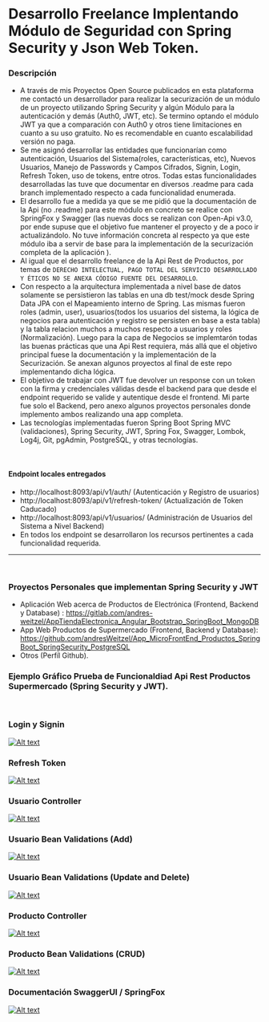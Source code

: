 # Desarrollo Freelance Implentando Módulo de Seguridad con Spring Security y Json Web Token.

### Descripción
* A través de mis Proyectos Open Source publicados en esta plataforma me contactó un desarrollador para realizar la securización de un módulo de un proyecto utilizando Spring Security y algún Módulo para la autenticación y demás (Auth0, JWT, etc). Se termino optando el módulo JWT ya que a comparación con Auth0 y otros tiene limitaciones en cuanto a su uso gratuito. No es recomendable en cuanto escalabilidad versión no paga.
* Se me asignó desarrollar las entidades que funcionarían como autenticación, Usuarios del Sistema(roles, características, etc), Nuevos Usuarios, Manejo de Passwords y Campos Cifrados, Signin, Login, Refresh Token, uso de tokens, entre otros. Todas estas funcionalidades desarrolladas las tuve que documentar en diversos .readme para cada branch implementado respecto a cada funcionalidad enumerada.
* El desarrollo fue a medida ya que se me pidió que la documentación de la Api (no .readme) para este módulo en concreto se realice con SpringFox y Swagger (las nuevas docs se realizan con Open-Api v3.0, por ende supuse que el objetivo fue mantener el proyecto y de a poco ir actualizándolo. No tuve información concreta al respecto ya que este módulo iba a servir de base para la implementación de la securización completa de la aplicación ).
* Al igual que el desarrollo freelance de la Api Rest de Productos, por temas de `DERECHO INTELECTUAL, PAGO TOTAL DEL SERVICIO DESARROLLADO Y ÉTICOS NO SE ANEXA CÓDIGO FUENTE DEL DESARROLLO`.
* Con respecto a la arquitectura implementada a nivel base de datos solamente se persistieron las tablas en una db test/mock desde Spring Data JPA con el Mapeamiento interno de Spring. Las mismas fueron roles (admin, user), usuarios(todos los usuarios del sistema, la lógica de negocios para autenticación y registro se persisten en base a esta tabla) y la tabla relacion muchos a muchos respecto a usuarios y roles (Normalización). Luego para la capa de Negocios se implemtarón todas las buenas prácticas que una Api Rest requiera, más allá que el objetivo principal fuese la documentación y la implementación de la Securización. Se anexan algunos proyectos al final de este repo implementando dicha lógica.
* El objetivo de trabajar con JWT fue devolver un response con un token con la firma y credenciales válidas desde el backend para que desde el endpoint requerido se valide y autentique desde el frontend. Mi parte fue solo el Backend, pero anexo algunos proyectos personales donde implemento ambos realizando una app completa.
* Las tecnologías implementadas fueron Spring Boot Spring MVC (validaciones), Spring Security, JWT, Spring Fox, Swagger, Lombok, Log4j, Git, pgAdmin, PostgreSQL, y otras tecnologías.

</br>

#### Endpoint locales entregados
* http://localhost:8093/api/v1/auth/ (Autenticación y Registro de usuarios)
* http://localhost:8093/api/v1/refresh-token/ (Actualización de Token Caducado)
* http://localhost:8093/api/v1/usuarios/ (Administración de Usuarios del Sistema a Nivel Backend)
* En todos los endpoint se desarrollaron los recursos pertinentes a cada funcionalidad requerida.

<hr>

</br>

### Proyectos Personales que implementan Spring Security y JWT
* Aplicación Web acerca de Productos de Electrónica (Frontend, Backend y Database) : https://gitlab.com/andres-weitzel/AppTiendaElectronica_Angular_Bootstrap_SpringBoot_MongoDB
* App Web Productos de Supermercado (Frontend, Backend y Database): https://github.com/andresWeitzel/App_MicroFrontEnd_Productos_SpringBoot_SpringSecurity_PostgreSQL
* Otros (Perfíl Github).



### Ejemplo Gráfico Prueba de Funcionaldiad Api Rest Productos Supermercado (Spring Security y JWT).

</br>


### Login y Signin 
[![Alt text](https://github.com/andresWeitzel/ApiRest_MicroFrontEnd_ProductosSupermercado/blob/master/doc/miniaturasYt/loginSignin.png)](https://www.youtube.com/watch?v=vxmJAXwahNk&list=PLCl11UFjHurBM42b3iBbQ7iilddzG4t_L&index=2) 

### Refresh Token
[![Alt text](https://github.com/andresWeitzel/ApiRest_MicroFrontEnd_ProductosSupermercado/blob/master/doc/miniaturasYt/refreshToken.png)](https://www.youtube.com/watch?v=P_iGkoIgXFM&list=PLCl11UFjHurBM42b3iBbQ7iilddzG4t_L&index=3) 

### Usuario Controller
[![Alt text](https://github.com/andresWeitzel/ApiRest_MicroFrontEnd_ProductosSupermercado/blob/master/doc/miniaturasYt/usuarioController.png)](https://www.youtube.com/watch?v=eG7dirCPflU&list=PLCl11UFjHurBM42b3iBbQ7iilddzG4t_L&index=3) 


### Usuario Bean Validations (Add)
[![Alt text](https://github.com/andresWeitzel/ApiRest_MicroFrontEnd_ProductosSupermercado/blob/master/doc/miniaturasYt/beanUsuariosValidat01.png)](https://www.youtube.com/watch?v=U-6sD-k4_lg&list=PLCl11UFjHurBM42b3iBbQ7iilddzG4t_L&index=4) 


### Usuario Bean Validations (Update and Delete)
[![Alt text](https://github.com/andresWeitzel/ApiRest_MicroFrontEnd_ProductosSupermercado/blob/master/doc/miniaturasYt/beanUsuariosValidat02.png.png)](https://www.youtube.com/watch?v=o8vOd0dERFI&list=PLCl11UFjHurBM42b3iBbQ7iilddzG4t_L&index=5) 


### Producto Controller
[![Alt text](https://github.com/andresWeitzel/ApiRest_MicroFrontEnd_ProductosSupermercado/blob/master/doc/miniaturasYt/productoController.png)](https://www.youtube.com/watch?v=JqrTA97Y4N4&list=PLCl11UFjHurBM42b3iBbQ7iilddzG4t_L&index=4) 

### Producto Bean Validations (CRUD)
[![Alt text](https://github.com/andresWeitzel/ApiRest_MicroFrontEnd_ProductosSupermercado/blob/master/doc/miniaturasYt/beanProductosValidation.png)](https://www.youtube.com/watch?v=ytdwagCbJXU&list=PLCl11UFjHurBM42b3iBbQ7iilddzG4t_L&index=7) 


### Documentación SwaggerUI / SpringFox
[![Alt text](https://github.com/andresWeitzel/ApiRest_MicroFrontEnd_ProductosSupermercado/blob/master/doc/miniaturasYt/docSwagger.png)](https://www.youtube.com/watch?v=F2BlURXQaDs&list=PLCl11UFjHurBM42b3iBbQ7iilddzG4t_L&index=5) 




